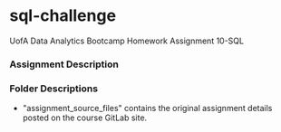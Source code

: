 # sql-challenge

UofA Data Analytics Bootcamp Homework Assignment 10-SQL

### Assignment Description




### Folder Descriptions
* "assignment_source_files" contains the original assignment details posted on the course GitLab site.
